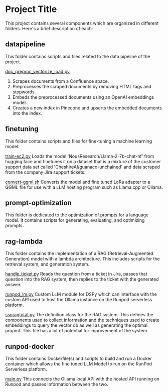 # Project Title

This project contains several components which are organized in different folders. Here's a brief description of each:

## datapipeline

This folder contains scripts and files related to the data pipeline of the project.

[doc_preproc_vectorize_load.py](datapipeline/doc_preproc_vectorize_load.py)
1. Scrapes documents from a Confluence space.
2. Preprocesses the scraped documents by removing HTML tags and stopwords.
3. Embeds the preprocessed documents using an OpenAI embeddings model.
4. Creates a new index in Pinecone and upserts the embedded documents into the index.


## finetuning

This folder contains scripts and files for fine-tuning a machine learning model.

[train-ec2.py](finetuning/train-ec2.py)
Loads the model 'NousResearch/Llama-2-7b-chat-hf' from hugging face and finetunes it on a dataset that is a mixture of the customer support data set called 'CheshireAI/guanaco-unchained' and data scraped from the company Jira support tickets.

[convert-ggml.sh](finetuning/convert-ggml.sh)
Converts the model and fine tuned LoRa adapter to a GGML file for use with a LLM hosting program such as Llama.cpp or Ollama.


## prompt-optimization

This folder is dedicated to the optimization of prompts for a language model. It contains scripts for generating, evaluating, and optimizing prompts.

## rag-lambda

This folder contains the implementation of a RAG (Retrieval-Augmented Generation) model with a lambda architecture. This includes scripts for the retrieval system, and generation system.

[handle_ticket.py](rag-lambda/handle_ticket.py)
Reads the question from a ticket in Jira, passes that question into the RAG system, then replies to the ticket with the generated answer.

[runpod_lm.py](rag-lambda/runpod_lm.py)
Custom LLM module for DSPy which can interface with the custom API used to host the Ollama instance on the Runpod serverless platform.

[ssnragtotal.py](rag-lambda/ssnragtotal.py)
The definition class for the RAG system. This defines the components used to collect information and the techniques used to create embeddings to query the vector db as well as generating the optimal propmt. This file has a lot of potential for improvement of the system.

## runpod-docker

This folder contains Dockerfile(s) and scripts to build and run a Docker container which allows the fine tuned LLM Model to run on the RunPod Serverless platform.

[main.py](runpod-docker/src/main.py)
This connects the Ollama local API with the hosted API running on Runpod and passes information between the two.
